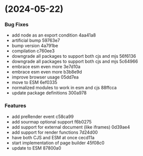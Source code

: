 #  (2024-05-22)


### Bug Fixes

* add node as an export condition 4aa41a8
* artificial bump 59763e7
* bump version 4a791be
* compilation c760ee3
* downgrade all packages to support both cjs and mjs 56f6136
* downgrade all packages to support both cjs and mjs 5c64966
* embrace esm even more 3e7d10a
* embrace esm even more b3b8e9d
* improve browser usage 05dd7ea
* move to ESM 6ef0335
* normalized modules to work in esm and cjs 88ffcca
* update package definitions 300a978


### Features

* add preRender event c58ca99
* add sourmap optional support f6b0275
* add support for external document (like iframes) 0d39ae4
* add support for render functions 7d24d00
* have both CJS and ESM at once cecd11a
* start implementation of page builder 45f08c0
* update to ESM 87800a0



